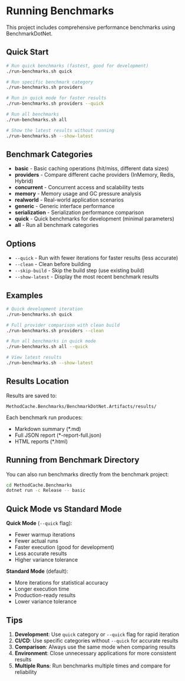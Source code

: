 # Running Benchmarks

This project includes comprehensive performance benchmarks using BenchmarkDotNet.

## Quick Start

```bash
# Run quick benchmarks (fastest, good for development)
./run-benchmarks.sh quick

# Run specific benchmark category
./run-benchmarks.sh providers

# Run in quick mode for faster results
./run-benchmarks.sh providers --quick

# Run all benchmarks
./run-benchmarks.sh all

# Show the latest results without running
./run-benchmarks.sh --show-latest
```

## Benchmark Categories

- **basic** - Basic caching operations (hit/miss, different data sizes)
- **providers** - Compare different cache providers (InMemory, Redis, Hybrid)
- **concurrent** - Concurrent access and scalability tests
- **memory** - Memory usage and GC pressure analysis
- **realworld** - Real-world application scenarios
- **generic** - Generic interface performance
- **serialization** - Serialization performance comparison
- **quick** - Quick benchmarks for development (minimal parameters)
- **all** - Run all benchmark categories

## Options

- `--quick` - Run with fewer iterations for faster results (less accurate)
- `--clean` - Clean before building
- `--skip-build` - Skip the build step (use existing build)
- `--show-latest` - Display the most recent benchmark results

## Examples

```bash
# Quick development iteration
./run-benchmarks.sh quick

# Full provider comparison with clean build
./run-benchmarks.sh providers --clean

# Run all benchmarks in quick mode
./run-benchmarks.sh all --quick

# View latest results
./run-benchmarks.sh --show-latest
```

## Results Location

Results are saved to:
```
MethodCache.Benchmarks/BenchmarkDotNet.Artifacts/results/
```

Each benchmark run produces:
- Markdown summary (*.md)
- Full JSON report (*-report-full.json)
- HTML reports (*.html)

## Running from Benchmark Directory

You can also run benchmarks directly from the benchmark project:

```bash
cd MethodCache.Benchmarks
dotnet run -c Release -- basic
```

## Quick Mode vs Standard Mode

**Quick Mode** (`--quick` flag):
- Fewer warmup iterations
- Fewer actual runs
- Faster execution (good for development)
- Less accurate results
- Higher variance tolerance

**Standard Mode** (default):
- More iterations for statistical accuracy
- Longer execution time
- Production-ready results
- Lower variance tolerance

## Tips

1. **Development**: Use `quick` category or `--quick` flag for rapid iteration
2. **CI/CD**: Use specific categories without `--quick` for accurate results
3. **Comparison**: Always use the same mode when comparing results
4. **Environment**: Close unnecessary applications for more consistent results
5. **Multiple Runs**: Run benchmarks multiple times and compare for reliability
